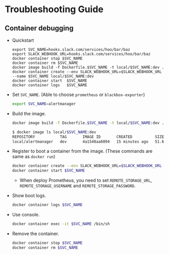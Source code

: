 # Troubleshooting Guide

## Container debugging

- Quickstart

  ```fish
  export SVC_NAME=hooks.slack.com/services/hoo/bar/baz
  export SLACK_WEBHOOK_URL=hooks.slack.com/services/hoo/bar/baz
  docker container stop $SVC_NAME
  docker container rm $SVC_NAME
  docker image build -f Dockerfile.$SVC_NAME -t local/$SVC_NAME:dev .
  docker container create --env SLACK_WEBHOOK_URL=$SLACK_WEBHOOK_URL --name $SVC_NAME local/$SVC_NAME:dev
  docker container start  $SVC_NAME
  docker container logs   $SVC_NAME
  ```

- Set `SVC_NAME`. (Able to choose `prometheus` or `blackbox-exporter`)

  ```bash
  export SVC_NAME=alertmanager
  ```

- Build the image.

  ```bash
  docker image build -f Dockerfile.$SVC_NAME -t local/$SVC_NAME:dev .
  ```

  ```bash
  $ docker image ls local/$SVC_NAME:dev
  REPOSITORY           TAG       IMAGE ID       CREATED          SIZE
  local/alertmanager   dev       4a1548aa6094   15 minutes ago   51.6MB
  ```

- Register to boot a container from the image. (These commands are same as `docker run`)

  ```bash
  docker container create --env SLACK_WEBHOOK_URL=$SLACK_WEBHOOK_URL --name $SVC_NAME local/$SVC_NAME:dev
  docker container start $SVC_NAME
  ```

  - When deploy Prometheus, you need to set `REMOTE_STORAGE_URL`, `REMOTE_STORAGE_USERNAME` and `REMOTE_STORAGE_PASSWORD`.

- Show boot logs.

  ```bash
  docker container logs $SVC_NAME
  ```

- Use console.

  ```bash
  docker container exec -it $SVC_NAME /bin/sh
  ```

- Remove the container.

  ```bash
  docker container stop $SVC_NAME
  docker container rm $SVC_NAME
  ```
